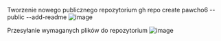 

Tworzenie nowego publicznego repozytorium 
gh repo create pawcho6 --public --add-readme
![image](https://github.com/MykhailoKrylov/pawcho6/assets/134151663/4e903094-3b1c-4d96-baa9-0b60cae9610b)

Przesyłanie wymaganych plików do repozytorium 
![image](https://github.com/MykhailoKrylov/pawcho6/assets/134151663/ca2c42a5-3ff0-42a0-99bb-ba882baf5258)
